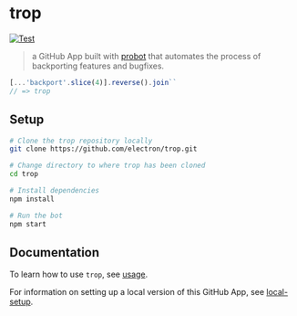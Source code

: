 # trop

[![Test](https://github.com/electron/trop/actions/workflows/test.yml/badge.svg)](https://github.com/electron/trop/actions/workflows/test.yml)

> a GitHub App built with [probot](https://github.com/probot/probot) that automates the process of backporting features and bugfixes.

```js
[...'backport'.slice(4)].reverse().join``
// => trop
```

## Setup

```sh
# Clone the trop repository locally
git clone https://github.com/electron/trop.git

# Change directory to where trop has been cloned
cd trop

# Install dependencies
npm install

# Run the bot
npm start
```

## Documentation

To learn how to use `trop`, see [usage](docs/usage.md).

For information on setting up a local version of this GitHub App, see [local-setup](docs/local-setup.md).

